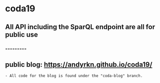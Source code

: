 # coda19

## All API including the SparQL endpoint are all for public use

### ---------

## public blog: https://andyrkn.github.io/coda19/

    - All code for the blog is found under the "coda-blog" branch.
